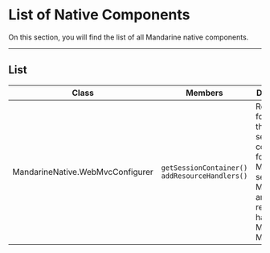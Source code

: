 # List of Native Components
On this section, you will find the list of all Mandarine native components.

-----

## List

| Class | Members | Description |
| ----- | ------- | ----------- |
| MandarineNative.WebMvcConfigurer | `getSessionContainer()` <br> `addResourceHandlers()` | Responsible for loading the default session container for Mandarine's session Middleware, and default resource handlers for Mandarine MVC |